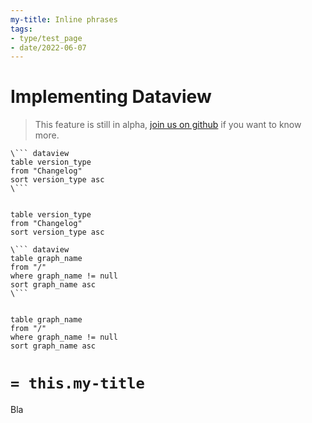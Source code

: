 ```yaml
---
my-title: Inline phrases
tags:
- type/test_page
- date/2022-06-07
---
```

# Implementing Dataview   
   
> This feature is still in alpha, [join us on github](https://github.com/obsidian-html/obsidian-html/issues/271) if you want to know more.    
   
``` 
\``` dataview
table version_type
from "Changelog"
sort version_type asc
\```
    
```

``` dataview
table version_type
from "Changelog"
sort version_type asc
```
   
   
```
\``` dataview
table graph_name
from "/"
where graph_name != null
sort graph_name asc
\```
    
```

``` dataview
table graph_name
from "/"
where graph_name != null
sort graph_name asc
```
   
   
# `= this.my-title`   
   
   
Bla